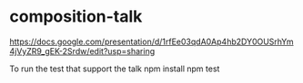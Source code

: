 composition-talk
====

https://docs.google.com/presentation/d/1rfEe03qdA0Ap4hb2DY0OUSrhYm4jVyZR9_gEK-2Srdw/edit?usp=sharing

To run the test that support the talk
npm install 
npm test
